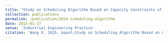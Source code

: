 ```yaml
---
title: "Study on Scheduling Algorithm Based on Capacity Constraints of Maintenance Plan"
collection: publications
permalink: /publication/2014-scheduling-algorithm
date: 2015-01-27
venue: 'Industrial Engineering Practice'
citation: 'Wang X. 2015. &quot;Study on Scheduling Algorithm Based on Capacity Constraints of Maintenance Plan.&quot; <i>Industrial Engineering Practice</i> ISSN 2304-5337.'
---
```

